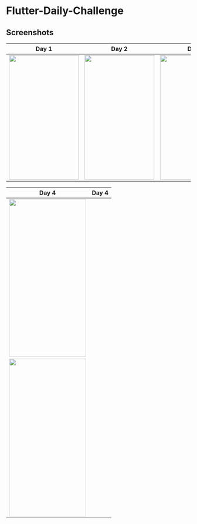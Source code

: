 # Flutter-Daily-Challenge
## Screenshots

| Day 1 | Day 2 | Day3 | Telegram Ui | Telegram UI
|:-:|:-:|:-:|:-:|:-:|
| <img src ="https://user-images.githubusercontent.com/61195602/147888425-50c6d002-e7fa-4675-b799-8f64e0661795.png" width="190" height="340"/> | <img src ="https://user-images.githubusercontent.com/61195602/147888611-5ba1de41-a658-493f-89ea-b9a5214566b8.png" width="190" height="340"/> | <img src ="https://user-images.githubusercontent.com/61195602/147888343-c8ee957f-0097-4036-b5df-bb059f5e606e.png" width="190" height="340"/> | <img src ="https://user-images.githubusercontent.com/61195602/147888370-b2be2a85-6fc0-4149-873c-6f8eca4fdddc.png" width="190" height="340"/> | <img src ="https://user-images.githubusercontent.com/61195602/147888374-1d7eca8e-68ed-4e48-b99b-c0a96608c06f.png" width="190" height="340"/> |



| Day 4 | Day 4 
|:-:|:-:|
| <img src ="https://user-images.githubusercontent.com/61195602/147977208-22983bdd-cc5c-4b3c-9b42-4da8992f5233.png" width="210" height="430"/> |
<img src ="https://user-images.githubusercontent.com/61195602/161694821-99e55bcd-0de1-4ef0-a0aa-43ff80d57aab.jpg" width="210" height="430"/>|
